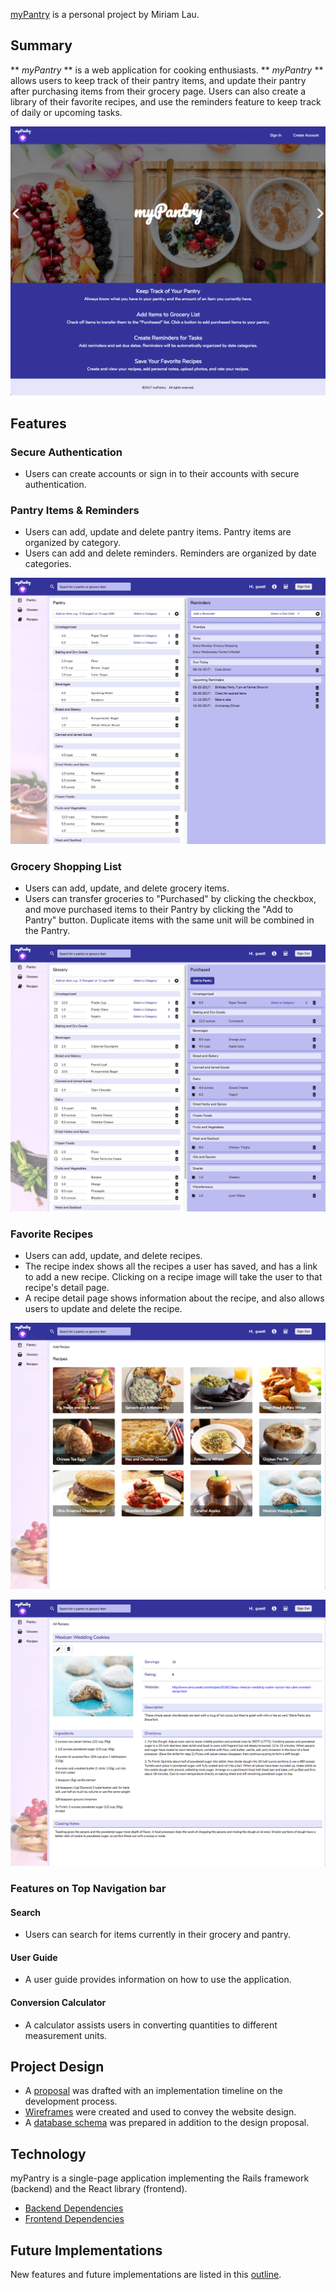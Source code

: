 [myPantry](https://mypantry.herokuapp.com/#/) is a personal project by Miriam Lau.


## Summary

** *myPantry* ** is a web application for cooking enthusiasts. ** *myPantry* ** allows users to keep track of their pantry items, and update their pantry after purchasing items from their grocery page. Users can also create a library of their favorite recipes, and use the reminders feature to keep track of daily or upcoming tasks.

![homepage](./docs/website_pics/homepage_pic.png)


## Features

### Secure Authentication
- Users can create accounts or sign in to their accounts with secure authentication.

### Pantry Items & Reminders
- Users can add, update and delete pantry items. Pantry items are organized by category.
- Users can add and delete reminders. Reminders are organized by date categories.

![pantry page](./docs/website_pics/pantry_and_reminder_pic.png)

### Grocery Shopping List
- Users can add, update, and delete grocery items.
- Users can transfer groceries to "Purchased" by clicking the checkbox, and move purchased items to their Pantry by clicking the "Add to Pantry" button. Duplicate items with the same unit will be combined in the Pantry.

![grocery page](./docs/website_pics/grocery_pic.png)

### Favorite Recipes
- Users can add, update, and delete recipes.
- The recipe index shows all the recipes a user has saved, and has a link to add a new recipe. Clicking on a recipe image will take the user to that recipe's detail page.
- A recipe detail page shows information about the recipe, and also allows users to update and delete the recipe.

![recipe index page](./docs/website_pics/recipe_index_pic.png)

![recipe detail page](./docs/website_pics/recipe_detail_pic.png)

### Features on Top Navigation bar

#### Search
- Users can search for items currently in their grocery and pantry.

#### User Guide
- A user guide provides information on how to use the application.

#### Conversion Calculator
- A calculator assists users in converting quantities to different measurement units.


## Project Design
- A [proposal](./docs/proposal/development_README.md) was drafted with an implementation timeline on the development process.
- [Wireframes](./docs/proposal/wireframe_doc.md) were created and used to convey the website design.
- A [database schema](./docs/proposal/schema.md) was prepared in addition to the design proposal.


## Technology
myPantry is a single-page application implementing the Rails framework (backend) and the React library (frontend).
- [Backend Dependencies](./docs/backend_tech.md)
- [Frontend Dependencies](./docs/frontend_tech.md)


## Future Implementations
New features and future implementations are listed in this
[outline](./docs/future_implementations.md).
